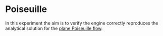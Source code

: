 # Poiseuille

In this experiment the aim is to verify the engine correctly reproduces the analytical solution for the [plane Poiseuille flow](https://en.wikipedia.org/wiki/Hagen%E2%80%93Poiseuille_equation#Plane_Poiseuille_flow).
